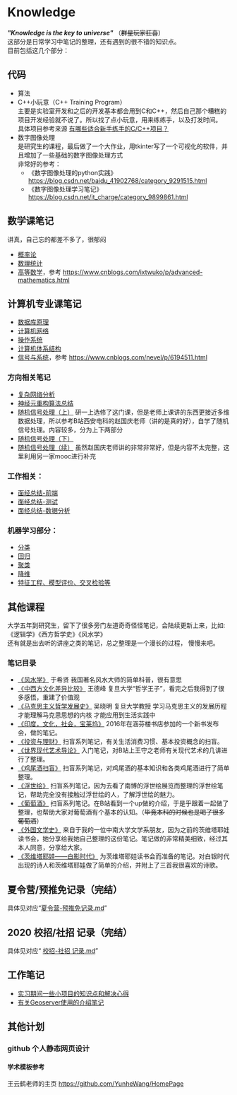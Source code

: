 # Knowledge
***"Knowledge is the key to universe"*** （~~群星玩家狂喜~~）  
这部分是日常学习中笔记的整理，还有遇到的很不错的知识点。  
目前包括这几个部分：  
  
## 代码
* 算法  
* C++小玩意（C++ Training Program）    
主要是实验室开发和之后的开发基本都会用到C和C++，然后自己那个糟糕的项目开发经验就不说了。所以找了点小玩意，用来练练手，以及打发时间。  
具体项目参考来源 [有哪些适合新手练手的C/C++项目？](https://zhuanlan.zhihu.com/p/23047091?utm_source=wechat_session&utm_medium=social&utm_oi=763170544924246016&utm_campaign=shareopn "悬停显示")
* 数字图像处理  
是研究生的课程，最后做了一个大作业，用tkinter写了一个可视化的软件，并且增加了一些基础的数字图像处理方式  
非常好的参考：  
  - 《数字图像处理的python实践》 https://blog.csdn.net/baidu_41902768/category_9291515.html
  - 《数字图像处理学习笔记》 https://blog.csdn.net/it_charge/category_9899861.html

## 数学课笔记
讲真，自己忘的都差不多了，很郁闷  
* [概率论](Computer/机器学习/《概率论》.pdf)
* [数理统计](Computer/机器学习/《数理统计》.pdf)
* [高等数学](Computer/高等数学.pdf)，参考 https://www.cnblogs.com/ixtwuko/p/advanced-mathematics.html

## 计算机专业课笔记
* [数据库原理](Computer/数据库原理（基本概念+缺面试）.pdf)  
* [计算机网络](Computer/计算机网络（基本概念+缺面试）.pdf)  
* [操作系统](Computer/操作系统01-07文件管理.pdf)  
* [计算机体系结构](Computer/计算机组成原理与系统结构01-02.pdf)  
* [信号与系统](Computer/信号与系统-复习总结笔记.pdf)，参考 https://www.cnblogs.com/nevel/p/6194511.html  

### 方向相关笔记
* [复杂网络分析](Computer/复杂网络分析.md)  
* [神经元重构算法总结](Computer/神经元重构算法的笔记.md)
* [随机信号处理（上）](Computer/随机信号处理mooc_First_Part.pdf) 研一上选修了这门课，但是老师上课讲的东西更接近多维数据处理，所以参考B站西安电科的赵国庆老师（讲的是真的好），自学了随机信号处理。内容较多，分为上下两部分  
* [随机信号处理（下）](Computer/随机信号处理mooc_Second_Part.pdf)  
* [随机信号处理（续）](Computer/随机信号处理mooc_Third_Part.pdf) 虽然赵国庆老师讲的非常非常好，但是内容不太完整，这里利用另一家mooc进行补充  
  
### 工作相关：  
* [面经总结-前端](Computer/《面经总结》前端基础.pdf)
* [面经总结-测试](Computer/《面经总结》测试开发.pdf)
* [面经总结-数据分析](Computer/机器学习/《面经总结》数据分析_undone.pdf)

### 机器学习部分：
* [分类](Computer/机器学习/机器学习-分类算法.pdf)
* [回归](Computer/机器学习/机器学习-回归算法.pdf)
* [聚类](Computer/机器学习/机器学习-聚类算法.pdf)
* [降维](Computer/机器学习/机器学习-数据降维.pdf)
* [特征工程、模型评价、交叉检验等](Computer/机器学习/机器学习-其他.pdf)

## 其他课程 
大学五年到研究生，留下了很多旁门左道奇奇怪怪笔记，会陆续更新上来，比如:《逻辑学》《西方哲学史》《风水学》  
还有就是出去听的讲座之类的笔记，总之整理是一个漫长的过程， 慢慢来吧。
### 笔记目录
* [《风水学》](Note/《风水学》于希贤.pdf) 于希贤 我国著名风水大师的简单科普，很有意思  
* [《中西方文化差异比较》](Note/《中西方文化差异的渊源》王德峰.pdf) 王德峰 复旦大学“哲学王子”，看完之后我得到了很多感悟，重建了价值观  
* [《马克思主义哲学发展史》](Note/《马克思主义发展史》吴晓明.pdf) 吴晓明 复旦大学教授 学习马克思主义的发展历程 才能理解马克思思想的内核 才能应用到生活实践中  
* [《印度，文化，社会，宝莱坞》](Note/《印度，文化，社会，宝莱坞》.pdf) 2016年在涵芬楼书店参加的一个新书发布会，做的笔记。  
* [《投资与理财》](Note/理财与投资.md) 扫盲系列笔记，有关生活消费习惯、基本投资概念的扫盲。
* [《世界现代艺术导论》](Note/《世界现代艺术导论》王受之.pdf) 入门笔记，对B站上王守之老师有关现代艺术的几讲进行了整理。  
* [《鸡尾酒扫盲》](Note/读书少别骗我—鸡尾酒扫盲.pdf) 扫盲系列笔记，对鸡尾酒的基本知识和各类鸡尾酒进行了简单整理。
* [《浮世绘》](Note/读书少别骗我—浮世绘.pdf) 扫盲系列笔记，因为去看了南博的浮世绘展览而整理的浮世绘笔记，帮助完全没有接触过浮世绘的人，了解浮世绘的魅力。
* [《葡萄酒》](Note/读书少别骗我—葡萄酒.pdf) 扫盲系列笔记。在B站看到一个up做的介绍，于是乎跟着一起做了整理，也帮助大家对葡萄酒有个基本的认知。（~~毕竟本科的时候也是喝了很多葡萄酒~~）
* [《外国文学史》](Note/外国文学史(欧美卷)—严梦静.doc) 来自于我的一位中南大学文学系朋友，因为之前的茨维塔耶娃读书会，她分享给我她自己整理的这份笔记。笔记做的非常精美细致，经过其本人同意，分享给大家。
* [《茨维塔耶娃——白影时代》](Note/茨维塔耶娃读书会—白银时代.pdf) 为茨维塔耶娃读书会而准备的笔记。对白银时代出现的诗人和茨维塔耶娃做了简单的介绍，并附上了三首我很喜欢的诗歌。
  
## 夏令营/预推免记录（完结）
具体见对应“[夏令营-预推免记录.md](夏令营-预推免记录.md)”

## 2020 校招/社招 记录（完结）
具体见对应“ [校招-社招 记录.md](校招-社招记录.md)”

## 工作笔记
* [实习期间一些小项目的知识点和解决心得](工作笔记.md)
* [有关Geoserver使用的介绍笔记](Geoserver.md)

## 其他计划
### github 个人静态网页设计
#### 学术模板参考
王云鹤老师的主页 https://github.com/YunheWang/HomePage
